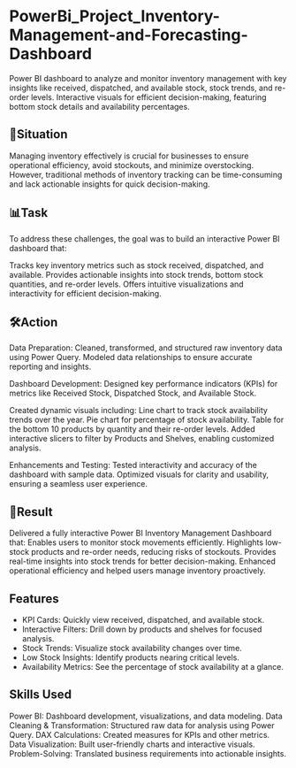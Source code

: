 # PowerBi_Project_Inventory-Management-and-Forecasting-Dashboard
Power BI dashboard to analyze and monitor inventory management with key insights like received, dispatched, and available stock, stock trends, and re-order levels. Interactive visuals for efficient decision-making, featuring bottom stock details and availability percentages.

## 🌟Situation
Managing inventory effectively is crucial for businesses to ensure operational efficiency, avoid stockouts, and minimize overstocking. However, traditional methods of inventory tracking can be time-consuming and lack actionable insights for quick decision-making.

## 📊Task
To address these challenges, the goal was to build an interactive Power BI dashboard that:

Tracks key inventory metrics such as stock received, dispatched, and available.
Provides actionable insights into stock trends, bottom stock quantities, and re-order levels.
Offers intuitive visualizations and interactivity for efficient decision-making.

## 🛠️Action

Data Preparation: Cleaned, transformed, and structured raw inventory data using Power Query. Modeled data relationships to ensure accurate reporting and insights.

Dashboard Development: Designed key performance indicators (KPIs) for metrics like Received Stock, Dispatched Stock, and Available Stock.

Created dynamic visuals including: Line chart to track stock availability trends over the year. Pie chart for percentage of stock availability. Table for the bottom 10 products by quantity and their re-order levels. Added interactive slicers to filter by Products and Shelves, enabling customized analysis.

Enhancements and Testing: Tested interactivity and accuracy of the dashboard with sample data. Optimized visuals for clarity and usability, ensuring a seamless user experience.

## 🚀Result
Delivered a fully interactive Power BI Inventory Management Dashboard that: Enables users to monitor stock movements efficiently. Highlights low-stock products and re-order needs, reducing risks of stockouts. Provides real-time insights into stock trends for better decision-making. Enhanced operational efficiency and helped users manage inventory proactively.

## Features
* KPI Cards: Quickly view received, dispatched, and available stock.
* Interactive Filters: Drill down by products and shelves for focused analysis.
* Stock Trends: Visualize stock availability changes over time.
* Low Stock Insights: Identify products nearing critical levels.
* Availability Metrics: See the percentage of stock availability at a glance.

## Skills Used
Power BI: Dashboard development, visualizations, and data modeling.
Data Cleaning & Transformation: Structured raw data for analysis using Power Query.
DAX Calculations: Created measures for KPIs and other metrics.
Data Visualization: Built user-friendly charts and interactive visuals.
Problem-Solving: Translated business requirements into actionable insights.
